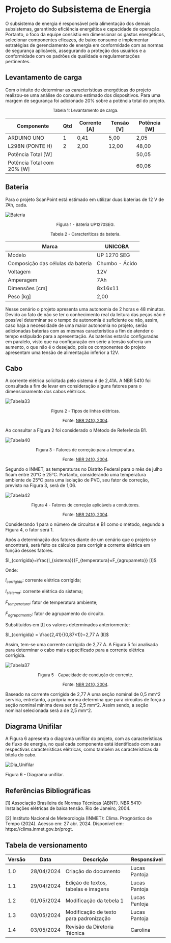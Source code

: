 # Projeto do Subsistema de Energia
<p style="text-alighn: justify;">
O subsistema de energia é responsável pela alimentação dos demais subsistemas, garantindo eficiência energética e capacidade de operação. Portanto, o foco da equipe consistiu em dimensionar os gastos energéticos, selecionar componentes eficazes, de baixo consumo e implementar estratégias de gerenciamento de energia em conformidade com as normas de segurança aplicáveis, assegurando a proteção dos usuários e a conformidade com os padrões de qualidade e regulamentações pertinentes.
</p>

## Levantamento de carga
<p style="text-alighn: justify;">
Com o intuito de determinar as características energéticas do projeto realizou-se uma análise do consumo estimado dos dispositivos. Para uma margem de segurança foi adicionado  20%  sobre a potência total do projeto.
</p>

<font size="2"><p style="text-align: center">Tabela 1: Levantamento de carga.</p></font>


| Componente | Qtd | Corrente [A]|Tensão [V] |Potência [W]|
| ------ | ------ |------ |------ |------ |
|ARDUINO UNO|1|0,41|5,00|2,05|
|L298N (PONTE H)|2|2,00|12,00|48,00|
|Potência Total [W]||||50,05|
|Potência Total com 20% [W]||||60,06|


## Bateria
<p style="text-alighn: justify;">
Para o projeto ScanPoint está estimado em utilizar duas baterias de  12 V de 7Ah, cada.
</p>

![Bateria](../assets/eletronica-energia/bateria_unipower.jpg)

<font size="2"><p style="text-align: center">Figura 1 - Bateria UP1270SEG.</p></font>

<font size="2"><p style="text-align: center">Tabela 2 - Caracteríticas da bateria.</p></font>


| Marca                             | UNICOBA       |
|------                             | ------        |
|    Modelo                         |UP 1270 SEG    |
|Composição das células da bateria  |Chumbo - Ácido |
|Voltagem                           | 12V           |
|    Amperagem                      |    7Ah        |
|    Dimensões [cm]                 |   8x16x11     |
|    Peso [kg]                       |    2,00       |

<p style="text-alighn: justify;">
Nesse cenário o projeto apresenta uma autonomia de 2 horas e 48 minutos. Devido ao fato de não se ter o conhecimento real da leitura das peças não é possível determinar se o tempo de autonomia é suficiente ou não, assim,  caso haja a necessidade de uma maior autonomia no projeto, serão adicionadas baterias com as mesmas característica a fim de atender o tempo estipulado para a apresentação.
As baterias estarão configuradas em paralelo, visto que na configuração em série a tensão sofreria um aumento, o que não é o desejado, pois os componentes do projeto apresentam uma tensão de alimentação inferior a 12V.
</p>


## Cabo
<p style="text-alighn: justify;">
A corrente elétrica solicitada pelo sistema é de  2,41A. A NBR  5410 foi consultada a fim de levar em consideração alguns fatores para o dimensionamento dos cabos elétricos.
</p>

![Tabela33](../assets/eletronica-energia/Tabela33.jpg)

<font size="2"><p style="text-align: center">Figura 2 - Tipos de linhas elétricas.<font size="2"><p style="text-align: center">Fonte: [NBR 2410, 2004](https://edisciplinas.usp.br/pluginfile.php/5810747/mod_resource/content/1/NBR5410%20-%20Instala%C3%A7%C3%B5es%20el%C3%A9tricas%20de%20baixa%20tens%C3%A3o.pdf).</p></font></p></font>

Ao consultar a Figura 2 foi considerado o Método de Referência B1.

![Tabela40](../assets/eletronica-energia/Tabela40.jpg)

<font size="2"><p style="text-align: center">Figura 3 - Fatores de correção para a temperatura.<font size="2"><p style="text-align: center">Fonte: [NBR 2410, 2004](https://edisciplinas.usp.br/pluginfile.php/5810747/mod_resource/content/1/NBR5410%20-%20Instala%C3%A7%C3%B5es%20el%C3%A9tricas%20de%20baixa%20tens%C3%A3o.pdf).</p></font></p></font>
 

<p style="text-alighn: justify;">
Segundo o INMET, as temperaturas no Distrito Federal para o mês de julho ficam entre 20°C e 25°C. Portanto, considerando uma temperatura ambiente de 25°C para uma isolação de PVC, seu fator de correção, previsto na Figura 3, será de 1,06.
</p>

![Tabela42](../assets/eletronica-energia/Tabela42.jpg)

<font size="2"><p style="text-align: center">Figura 4 - Fatores de correção aplicáveis a condutores. <font size="2"><p style="text-align: center">Fonte: [NBR 2410, 2004](https://edisciplinas.usp.br/pluginfile.php/5810747/mod_resource/content/1/NBR5410%20-%20Instala%C3%A7%C3%B5es%20el%C3%A9tricas%20de%20baixa%20tens%C3%A3o.pdf).</p></font></p></font>


<p style="text-alighn: justify;">
Considerando 1 para o número de circuitos e B1 como o método, segundo a Figura 4, o fator será 1.
</p>

<p style="text-alighn: justify;">
Após a determinação dos fatores diante de um cenário que o projeto se encontrará, será feito os cálculos para corrigir a corrente elétrica em função desses fatores.
</p>

 $I_{corrigida}=\frac{I_{sistema}}{F_{temperatura}×F_{agrupameto}}  [I]$

Onde:

 $I_{corrigida} :$ corrente elétrica corrigida;

 $I_{sistema} :$ corrente elétrica do sistema;

 $F_{temperatura} :$ fator de temperatura ambiente;

 $F_{agrupamento} :$ fator de agrupamento do circuito.

Substituídos em [I] os valores determinados anteriormente:

 $I_{corrigida} = \frac{2,41}{(0,87×1)}=2,77 A              [II]$

<p style="text-alighn: justify;">
Assim, tem-se uma corrente corrigida de 2,77 A. A Figura 5 foi analisada para determinar o cabo mais especificado para a corrente elétrica corrigida.
</p>


![Tabela37](../assets/eletronica-energia/Tabela37.jpg)

<font size="2"><p style="text-align: center">Figura 5 - Capacidade de condução de corrente. <font size="2"><p style="text-align: center">Fonte: [NBR 2410, 2004](https://edisciplinas.usp.br/pluginfile.php/5810747/mod_resource/content/1/NBR5410%20-%20Instala%C3%A7%C3%B5es%20el%C3%A9tricas%20de%20baixa%20tens%C3%A3o.pdf).</p></font></p></font>

<p style="text-alighn: justify;">
Baseado na corrente corrigida de 2,77 A uma seção nominal de 0,5 mm^2 serviria, entretanto, a própria norma determina que para circuitos de força a seção nominal mínima deva ser de 2,5 mm^2. Assim sendo, a seção nominal selecionada será a de 2,5 mm^2.
</p>

## Diagrama Unifilar

<p style="text-alighn: justify;">
A Figura 6 apresenta o diagrama unifilar do projeto, com as características de fluxo de energia, no qual cada componente está identificado com suas respectivas características elétricas, como também as características da bitola do cabo.
</p>

![Dia_Unifilar](docs/assets/eletronica-energia/Diagrama_unifilar_page-0001.jpg)

Figura 6 - Diagrama unifilar.

## Referências Bibliográficas

[1] Associação Brasileira de Normas Técnicas (ABNT). NBR 5410: Instalações elétricas de baixa tensão. Rio de Janeiro, 2004.

<div id="ref-2"/>
[2] Instituto Nacional de Meteorologia (INMET): Clima. Prognóstico de Tempo (2024). Acesso em: 27 abr. 2024. Disponível em: https://clima.inmet.gov.br/progt.

## Tabela de versionamento

| Versão| Data | Descrição | Responsável|
|-------|------|-----------|------------|
| 1.0 | 28/04/2024 | Criação do documento | Lucas Pantoja |
| 1.1 | 29/04/2024 | Edição de textos, tabelas e imagens | Lucas Pantoja |
| 1.2 | 01/05/2024 | Modificação da tebela 1 | Lucas Pantoja |
| 1.3 | 03/05/2024 | Modificação de texto para padronização | Lucas Pantoja |
| 1.4 | 03/05/2024 | Revisão da Diretoria Técnica | Carolina |
